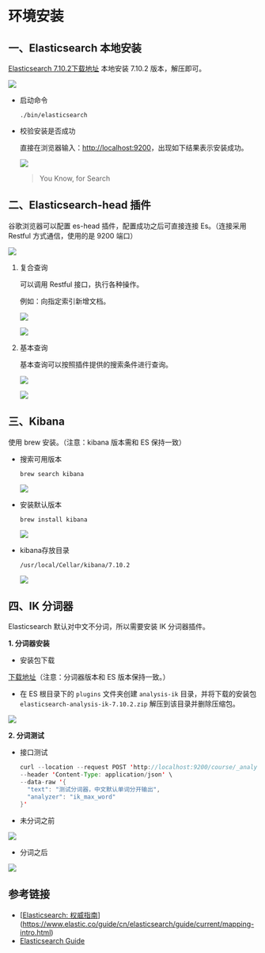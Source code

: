 # 环境安装

## 一、Elasticsearch 本地安装

 [Elasticsearch 7.10.2下载地址](https://www.elastic.co/cn/downloads/past-releases/elasticsearch-7-10-2) 本地安装 7.10.2 版本，解压即可。

![](https://cdn.jsdelivr.net/gh/AlbertYang0801/pic-bed@main/img/20210628110258.png)

- 启动命令

  `./bin/elasticsearch`

- 校验安装是否成功

  直接在浏览器输入：[http://localhost:9200](http://localhost:9200)，出现如下结果表示安装成功。

  ![](https://cdn.jsdelivr.net/gh/AlbertYang0801/pic-bed@main/img/20210628110332.png)

  > You Know, for Search 

## 二、Elasticsearch-head 插件

谷歌浏览器可以配置 es-head 插件，配置成功之后可直接连接 Es。（连接采用 Restful 方式通信，使用的是 9200 端口）

![](https://cdn.jsdelivr.net/gh/AlbertYang0801/pic-bed@main/img/20210628110429.png)

1. 复合查询

   可以调用 Restful 接口，执行各种操作。

   例如：向指定索引新增文档。

   ![](https://cdn.jsdelivr.net/gh/AlbertYang0801/pic-bed@main/img/20210628110503.png)

   ![](https://cdn.jsdelivr.net/gh/AlbertYang0801/pic-bed@main/img/20210628110515.png)

2. 基本查询

   基本查询可以按照插件提供的搜索条件进行查询。

   ![](https://cdn.jsdelivr.net/gh/AlbertYang0801/pic-bed@main/img/20210628110526.png)

   ![](https://cdn.jsdelivr.net/gh/AlbertYang0801/pic-bed@main/img/20210628110536.png)

## 三、Kibana 

使用 brew 安装。（注意：kibana 版本需和 ES 保持一致）

- 搜索可用版本

   `brew search kibana`

  ![](https://cdn.jsdelivr.net/gh/AlbertYang0801/pic-bed@main/img/20210628110808.png)

- 安装默认版本

   `brew install kibana`

  ![](https://cdn.jsdelivr.net/gh/AlbertYang0801/pic-bed@main/img/20210628110819.png)

- kibana存放目录

  `/usr/local/Cellar/kibana/7.10.2`
  
  ![](https://cdn.jsdelivr.net/gh/AlbertYang0801/pic-bed@main/img/20210628110846.png)

## 四、IK 分词器

Elasticsearch 默认对中文不分词，所以需要安装 IK 分词器插件。

**1. 分词器安装**

- 安装包下载

[下载地址](https://github.com/medcl/elasticsearch-analysis-ik/releases)（注意：分词器版本和 ES 版本保持一致。）

- 在 ES 根目录下的 `plugins` 文件夹创建 `analysis-ik` 目录，并将下载的安装包 `elasticsearch-analysis-ik-7.10.2.zip` 解压到该目录并删除压缩包。

![](https://cdn.jsdelivr.net/gh/AlbertYang0801/pic-bed@main/img/20210628111108.png)

**2. 分词测试**

- 接口测试

  ```java
  curl --location --request POST 'http://localhost:9200/course/_analyze' \
  --header 'Content-Type: application/json' \
  --data-raw '{
    "text": "测试分词器，中文默认单词分开输出",
    "analyzer": "ik_max_word"
  }'
  ```

- 未分词之前

![](https://cdn.jsdelivr.net/gh/AlbertYang0801/pic-bed@main/img/20210628111135.png)

- 分词之后

![](https://cdn.jsdelivr.net/gh/AlbertYang0801/pic-bed@main/img/20210628111144.png)

## 参考链接

- [[Elasticsearch: 权威指南](https://www.elastic.co/guide/cn/elasticsearch/guide/current/index.html)](https://www.elastic.co/guide/cn/elasticsearch/guide/current/mapping-intro.html)
- [Elasticsearch Guide](https://www.elastic.co/guide/en/elasticsearch/reference/6.8/index.html)

  
